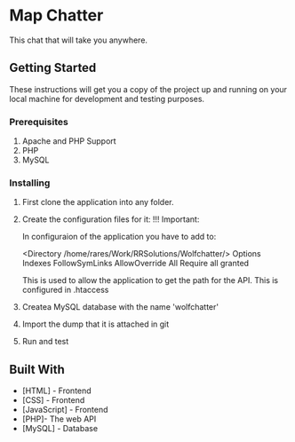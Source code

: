 # Map Chatter

This chat that will take you anywhere.

## Getting Started

These instructions will get you a copy of the project up and running on your local machine for development and testing purposes. 

### Prerequisites

1. Apache and PHP Support
2. PHP 
3. MySQL

### Installing

1. First clone the application into any folder.
2. Create the configuration files for it:
	!!! Important:
	
	In configuraion of the application you have to add to:

	<Directory /home/rares/Work/RRSolutions/Wolfchatter/>
        	Options Indexes FollowSymLinks
        	AllowOverride All
        	Require all granted
	</Directory>

	This is used to allow the application to get the path for the API. This is configured in .htaccess

3. Createa MySQL database with the name 'wolfchatter'
4. Import the dump that it is attached in git
5. Run and test 

## Built With

* [HTML] - Frontend
* [CSS] - Frontend
* [JavaScript] - Frontend
* [PHP]- The web API
* [MySQL] - Database
